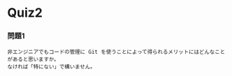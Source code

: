 # Quiz2



### 問題1

```text
非エンジニアでもコードの管理に Git を使うことによって得られるメリットにはどんなことがあると思いますか。
なければ「特にない」で構いません。
```

<!-- 以下に回答をお願いします -->
```text


```
<!-- 回答は ``` の上まで-->






<!--
keyword
```
Chapter2-section4-quiz2
```
--!>
